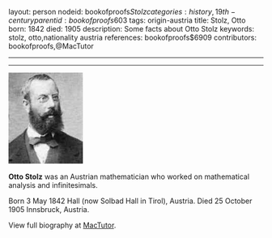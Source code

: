 layout: person
nodeid: bookofproofs$Stolz
categories: history,19th-century
parentid: bookofproofs$603
tags: origin-austria
title: Stolz, Otto
born: 1842
died: 1905
description: Some facts about Otto Stolz
keywords: stolz, otto,nationality austria
references: bookofproofs$6909
contributors: bookofproofs,@MacTutor

---


---

![Stolz.jpg](https://github.com/bookofproofs/bookofproofs.github.io/blob/main/_sources/_assets/images/portraits/Stolz.jpg?raw=true)

**Otto Stolz**  was an Austrian mathematician who worked on mathematical analysis and infinitesimals.

Born 3 May 1842 Hall (now Solbad Hall in Tirol), Austria. Died 25 October 1905 Innsbruck, Austria.


View full biography at [MacTutor](https://mathshistory.st-andrews.ac.uk/Biographies/Stolz/).